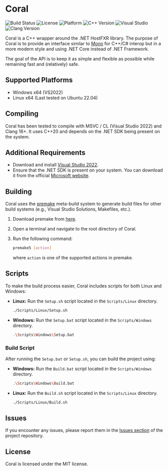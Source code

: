 # Coral

![Build Status](https://img.shields.io/badge/build-passing-brightgreen.svg)
![License](https://img.shields.io/badge/license-MIT-blue.svg)
![Platform](https://img.shields.io/badge/platform-Windows%20%7C%20Linux-lightgrey.svg)
![C++ Version](https://img.shields.io/badge/C%2B%2B-20-blue.svg)
![Visual Studio](https://img.shields.io/badge/Visual%20Studio-2022-blue.svg)
![Clang Version](https://img.shields.io/badge/Clang-16%2B-blue.svg)

Coral is a C++ wrapper around the .NET HostFXR library. The purpose of Coral is to provide an interface similar to [Mono](https://www.mono-project.com/) for C++/C# interop but in a more modern style and using .NET Core instead of .NET Framework.

The goal of the API is to keep it as simple and flexible as possible while remaining fast and (relatively) safe.

## Supported Platforms

-   Windows x64 (VS2022)
-   Linux x64 (Last tested on Ubuntu 22.04)

## Compiling

Coral has been tested to compile with MSVC / CL (Visual Studio 2022) and Clang 16+. It uses C++20 and depends on the .NET SDK being present on the system.

## Additional Requirements

-   Download and install [Visual Studio 2022](https://visualstudio.microsoft.com/downloads/).
-   Ensure that the .NET SDK is present on your system. You can download it from the official [Microsoft website](https://dotnet.microsoft.com/download).

## Building

Coral uses the [premake](https://premake.github.io/) meta-build system to generate build files for other build systems (e.g., Visual Studio Solutions, Makefiles, etc.).

1. Download premake from [here](https://premake.github.io/).
2. Open a terminal and navigate to the root directory of Coral.
3. Run the following command:

    ```sh
    premake5 [action]
    ```

    where `action` is one of the supported actions in premake.

## Scripts

To make the build process easier, Coral includes scripts for both Linux and Windows:

-   **Linux:** Run the `Setup.sh` script located in the `Scripts/Linux` directory.

    ```sh
    ./Scripts/Linux/Setup.sh
    ```

-   **Windows:** Run the `Setup.bat` script located in the `Scripts/Windows` directory.

    ```sh
    .\Scripts\Windows\Setup.bat
    ```

### Build Script

After running the `Setup.bat` or `Setup.sh`, you can build the project using:

-   **Windows:** Run the `Build.bat` script located in the `Scripts/Windows` directory.

    ```sh
    .\Scripts\Windows\Build.bat
    ```

-   **Linux:** Run the `Build.sh` script located in the `Scripts/Linux` directory.

    ```sh
    ./Scripts/Linux/Build.sh
    ```

## Issues

If you encounter any issues, please report them in the [Issues section](https://github.com/NorthernL1ghts/Coral/issues) of the project repository.

## License

Coral is licensed under the MIT license.
